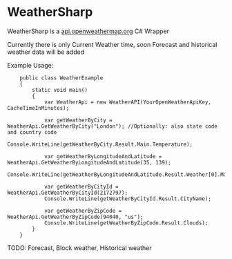 # WeatherSharp
WeatherSharp is a [api.openweathermap.org](api.openweathermap.org) C# Wrapper

Currently there is only Current Weather time, soon Forecast and historical weather data will be added


Example Usage:
```
    public class WeatherExample
    {
        static void main()
        {
            var WeatherApi = new WeatherAPI(YourOpenWeatherApiKey, CacheTimeInMinutes);

            var getWeatherByCity = WeatherApi.GetWeatherByCity("London"); //Optionally: also state code and country code
            Console.WriteLine(getWeatherByCity.Result.Main.Temperature);

            var getWeatherByLongitudeAndLatitude = WeatherApi.GetWeatherByLongitudeAndLatitude(35, 139);
            Console.WriteLine(getWeatherByLongitudeAndLatitude.Result.Weather[0].MainWeather);

            var getWeatherByCityId = WeatherApi.GetWeatherByCityId(2172797);
            Console.WriteLine(getWeatherByCityId.Result.CityName);

            var getWeatherByZipCode = WeatherApi.GetWeatherByZipCode(94040, "us");
            Console.WriteLine(getWeatherByZipCode.Result.Clouds);
        }
    }
```
TODO: Forecast, Block weather, Historical weather
